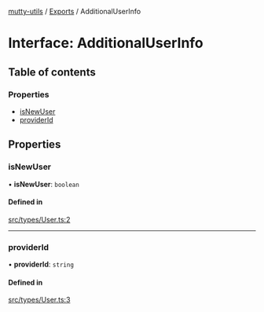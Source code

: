 [mutty-utils](../README.md) / [Exports](../modules.md) / AdditionalUserInfo

# Interface: AdditionalUserInfo

## Table of contents

### Properties

- [isNewUser](AdditionalUserInfo.md#isnewuser)
- [providerId](AdditionalUserInfo.md#providerid)

## Properties

### isNewUser

• **isNewUser**: `boolean`

#### Defined in

[src/types/User.ts:2](https://github.com/jonlaing/mutty-utils/blob/3ab5f76/src/types/User.ts#L2)

___

### providerId

• **providerId**: `string`

#### Defined in

[src/types/User.ts:3](https://github.com/jonlaing/mutty-utils/blob/3ab5f76/src/types/User.ts#L3)
